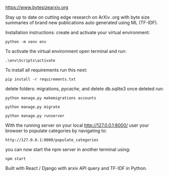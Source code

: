 https://www.bytesizearxiv.org

Stay up to date on cutting edge research on ArXiv .org with byte size summaries of brand new publications auto generated using ML (TF-IDF).

Installation instructions:
  create and activate your virtual environment: 
  
    python -m venv env
    
  To activate the virtual environment open terminal and run:
  
    .\env\Scripts\activate
    
  To install all requirements run this next:
  
    pip install -r requirements.txt
    
  delete folders: migrations, _pycache_, and delete db.sqlite3
  once deleted run:
  
    python manage.py makemigrations accounts
    
    python manage.py migrate
    
    python manage.py runserver
  
  With the running server on your local http://127.0.0.1:8000/ user your browser to populate categories by navigating to:
    
    http://127.0.0.1:8000/populate_categories
    
  you can now start the npm server in another terminal using:
  
    npm start
  

Built with React / Django with arxiv API query and TF-IDF in Python.
